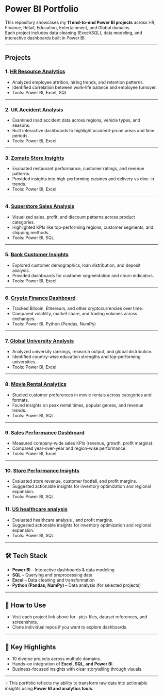 #  Power BI Portfolio

This repository showcases my **11 end-to-end Power BI projects** across HR, Finance, Retail, Education, Entertainment, and Global domains.  
Each project includes data cleaning (Excel/SQL), data modeling, and interactive dashboards built in Power BI.  

---

##  Projects

### 1. [HR Resource Analytics](https://github.com/krish-wants/Powerbi-hr-analytics)
- Analyzed employee attrition, hiring trends, and retention patterns.
- Identified correlation between work-life balance and employee turnover.
- Tools: Power BI, Excel, SQL

---

### 2. [UK Accident Analysis](https://github.com/krish-wants/Powerbi-uk-accident-analysis)
- Examined road accident data across regions, vehicle types, and seasons.
- Built interactive dashboards to highlight accident-prone areas and time periods.
- Tools: Power BI, Excel

---

### 3. [Zomato Store Insights](https://github.com/krish-wants/Powerbi-zomato-insights)
- Evaluated restaurant performance, customer ratings, and revenue patterns.
- Provided insights into high-performing cuisines and delivery vs dine-in trends.
- Tools: Power BI, Excel

---

### 4. [Superstore Sales Analysis](https://github.com/krish-wants/Powerbi-superstore-sales)
- Visualized sales, profit, and discount patterns across product categories.
- Highlighted KPIs like top-performing regions, customer segments, and shipping methods.
- Tools: Power BI, SQL

---

### 5. [Bank Customer Insights](https://github.com/krish-wants/Powerbi-bank-insights)
- Explored customer demographics, loan distribution, and deposit analysis.
- Provided dashboards for customer segmentation and churn indicators.
- Tools: Power BI, Excel

---

### 6. [Crypto Finance Dashboard](https://github.com/krish-wants/Powerbi-crypto-finance)
- Tracked Bitcoin, Ethereum, and other cryptocurrencies over time.
- Compared volatility, market share, and trading volumes across exchanges.
- Tools: Power BI, Python (Pandas, NumPy)

---

### 7. [Global University Analysis](https://github.com/krish-wants/Powerbi-global-university-success-analysis)
- Analyzed university rankings, research output, and global distribution.
- Identified country-wise education strengths and top-performing universities.
- Tools: Power BI, Excel

---

### 8. [Movie Rental Analytics](https://github.com/krish-wants/Powerbi-movie-rental-analytics)
- Studied customer preferences in movie rentals across categories and formats.
- Found insights on peak rental times, popular genres, and revenue trends.
- Tools: Power BI, SQL

---

### 9. [Sales Performance Dashboard](https://github.com/krish-wants/Powerbi-sales-performance)
- Measured company-wide sales KPIs (revenue, growth, profit margins).
- Compared year-over-year and region-wise performance.
- Tools: Power BI, Excel

---

### 10. [Store Performance Insights](https://github.com/krish-wants/Powerbi-store-analysis)
- Evaluated store revenue, customer footfall, and profit margins.
- Suggested actionable insights for inventory optimization and regional expansion.
- Tools: Power BI, SQL


### 11. [US healthcare analysis](https://github.com/krish-wants/Powerbi-US-HEALTHCARE-PROJECT-analysis)
- Evaluated healthcare analysis , and profit margins.
- Suggested actionable insights for inventory optimization and regional expansion.
- Tools: Power BI, SQL

---

## 🛠️ Tech Stack
- **Power BI** – Interactive dashboards & data modeling  
- **SQL** – Querying and preprocessing data  
- **Excel** – Data cleaning and transformation  
- **Python (Pandas, NumPy)** – Data analysis (for selected projects)  

---

## 📌 How to Use
- Visit each project link above for `.pbix` files, dataset references, and screenshots.  
- Clone individual repos if you want to explore dashboards.  

---

## 🎯 Key Highlights
- 10 diverse projects across multiple domains.  
- Hands-on integration of **Excel, SQL, and Power BI**.  
- Business-focused insights with clear storytelling through visuals.  

---

💡 This portfolio reflects my ability to transform raw data into actionable insights using **Power BI and analytics tools**.  

